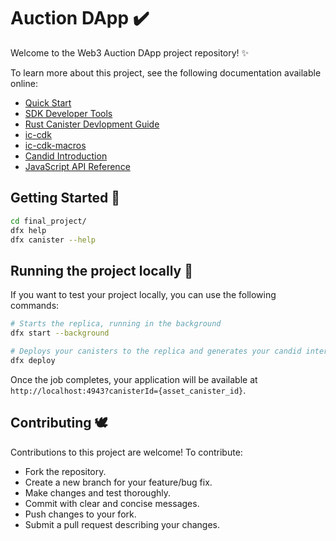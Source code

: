 #  Auction DApp ✔️
Welcome to the Web3 Auction DApp project repository! ✨

To learn more about this project, see the following documentation available online:

- [Quick Start](https://internetcomputer.org/docs/quickstart/quickstart-intro)
- [SDK Developer Tools](https://internetcomputer.org/docs/developers-guide/sdk-guide)
- [Rust Canister Devlopment Guide](https://internetcomputer.org/docs/rust-guide/rust-intro)
- [ic-cdk](https://docs.rs/ic-cdk)
- [ic-cdk-macros](https://docs.rs/ic-cdk-macros)
- [Candid Introduction](https://internetcomputer.org/docs/candid-guide/candid-intro)
- [JavaScript API Reference](https://erxue-5aaaa-aaaab-qaagq-cai.raw.icp0.io)

## Getting Started 🔑
```bash
cd final_project/
dfx help
dfx canister --help
```

## Running the project locally 🔨
If you want to test your project locally, you can use the following commands:

```bash
# Starts the replica, running in the background
dfx start --background

# Deploys your canisters to the replica and generates your candid interface
dfx deploy
```

Once the job completes, your application will be available at `http://localhost:4943?canisterId={asset_canister_id}`.

## Contributing 🕊️
Contributions to this project are welcome! To contribute:

* Fork the repository.
* Create a new branch for your feature/bug fix.
* Make changes and test thoroughly.
* Commit with clear and concise messages.
* Push changes to your fork.
* Submit a pull request describing your changes.
